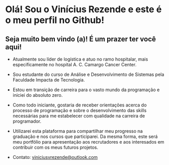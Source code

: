 # Olá! Sou o Vinícius Rezende e este é o meu perfil no Github!

## Seja muito bem vindo (a)! É um prazer ter você aqui!

 - Atualmente sou líder de logística e atuo no ramo hospitalar, mais especificamente no hospital A. C. Camargo Cancer Center.
 - Sou estudante do curso de Análise e Desenvolvimento de Sistemas pela Faculdade Impacta de Tecnologia.
 - Estou em transição de carreira para o vasto mundo da programação e iniciei do absoluto zero.
 - Como todo iniciante, gostaria de receber orientações acerca do processo de programação e sobre o desenvolvimento das skills necessárias para me estabelecer com qualidade na carreira de programador.
 - Utilizarei esta plataforma para compartilhar meu progresso na graduação e nos cursos que participarei. Da mesma forma, este será meu portfólio para apresentação aos recrutadores e aos interesados em contribuir com os meus futuros projetos.

 - Contato: viniciusvrezende@outlook.com

